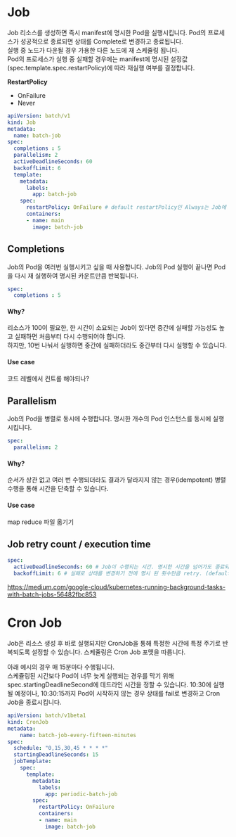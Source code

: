 
# Job
Job 리소스를 생성하면 즉시 manifest에 명시한 Pod을 실행시킵니다. Pod의 프로세스가 성공적으로 종료되면 상태를 Complete로 변경하고 종료됩니다.  
실행 중 노드가 다운될 경우 가용한 다른 노드에 재 스케쥴링 됩니다.  
Pod의 프로세스가 실행 중 실패할 경우에는 manifest에 명시된 설정값(spec.template.spec.restartPolicy)에 따라 재실행 여부를 결정합니다.  

**RestartPolicy**
  - OnFailure
  - Never


```yaml
apiVersion: batch/v1
kind: Job
metadata:
  name: batch-job
spec:
  completions : 5
  parallelism: 2
  activeDeadlineSeconds: 60 
  backoffLimit: 6
  template:
    metadata:
      labels:
        app: batch-job
    spec:
      restartPolicy: OnFailure # default restartPolicy인 Always는 Job에 적용 불가능하므로 OnFailure 나 Never를 명시적으로 주어야 합니다.
      containers:
      - name: main
        image: batch-job
```
## Completions

Job의 Pod을 여러번 실행시키고 싶을 때 사용합니다. Job의 Pod 실행이 끝나면 Pod을 다시 재 실행하여 명시된 카운트만큼 반복됩니다.   
```yaml
spec:
  completions : 5
```

#### Why?
리소스가 100이 필요한, 한 시간이 소요되는 Job이 있다면 중간에 실패할 가능성도 높고 실패하면 처음부터 다시 수행되어야 합니다.  
하지만, 10번 나눠서 실행하면 중간에 실패하더라도 중간부터 다시 실행할 수 있습니다.

#### Use case
코드 레벨에서 컨트롤 해야되나?


## Parallelism
Job의 Pod을 병렬로 동시에 수행합니다. 명시한 개수의 Pod 인스턴스를 동시에 실행시킵니다.

```yaml
spec:
  parallelism: 2
```

#### Why?
순서가 상관 없고 여러 번 수행되더라도 결과가 달라지지 않는 경우(idempotent) 병렬 수행을 통해 시간을 단축할 수 있습니다.

#### Use case
map reduce
파일 옮기기

## Job retry count / execution time

```yaml
spec:
  activeDeadlineSeconds: 60 # Job이 수행되는 시간. 명시한 시간을 넘어가도 종료되지 않으면 종료하고 상태를 실패로 변경한다
  backoffLimit: 6 # 실패로 상태를 변경하기 전에 명시 된 횟수만큼 retry. (default:6)
```
https://medium.com/google-cloud/kubernetes-running-background-tasks-with-batch-jobs-56482fbc853

# Cron Job
Job은 리소스 생성 후 바로 실행되지만 CronJob을 통해 특정한 시간에 특정 주기로 반복되도록 설정할 수 있습니다. 스케쥴링은 Cron Job 포맷을 따릅니다.

아래 예시의 경우 매 15분마다 수행됩니다.  
스케쥴링된 시간보다 Pod이 너무 늦게 실행되는 경우를 막기 위해 spec.startingDeadlineSecond에 데드라인 시간을 정할 수 있습니다.
10:30에 실행될 예정이나, 10:30:15까지 Pod이 시작하지 않는 경우 상태를 fail로 변경하고 Cron Job을 종료시킵니다.   
```yaml
apiVersion: batch/v1beta1
kind: CronJob
metadata:
    name: batch-job-every-fifteen-minutes
spec:
  schedule: "0,15,30,45 * * * *"
  startingDeadlineSeconds: 15
  jobTemplate:
    spec:
      template:
        metadata:
          labels:
            app: periodic-batch-job
        spec:
          restartPolicy: OnFailure
          containers:
          - name: main
            image: batch-job
```
